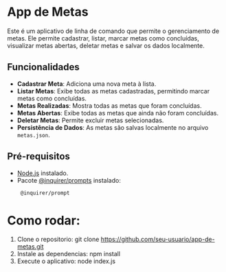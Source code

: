 # App de Metas

Este é um aplicativo de linha de comando que permite o gerenciamento de metas. Ele permite cadastrar, listar, marcar metas como concluídas, visualizar metas abertas, deletar metas e salvar os dados localmente.

## Funcionalidades

- **Cadastrar Meta**: Adiciona uma nova meta à lista.
- **Listar Metas**: Exibe todas as metas cadastradas, permitindo marcar metas como concluídas.
- **Metas Realizadas**: Mostra todas as metas que foram concluídas.
- **Metas Abertas**: Exibe todas as metas que ainda não foram concluídas.
- **Deletar Metas**: Permite excluir metas selecionadas.
- **Persistência de Dados**: As metas são salvas localmente no arquivo `metas.json`.

## Pré-requisitos

- [Node.js](https://nodejs.org/) instalado.
- Pacote [@inquirer/prompts](https://www.npmjs.com/package/@inquirer/prompts) instalado:
  ```bash npm install
   @inquirer/prompt
  
  
# Como rodar:
1. Clone o repositorio: 
   git clone https://github.com/seu-usuario/app-de-metas.git
2. Instale as dependencias:
   npm install
3. Execute o aplicativo:
   node index.js
